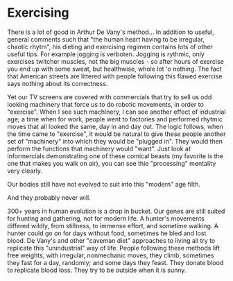 # Exercising

There is a lot of good in Arthur De Vany's method... In addition to
useful, general comments such that "the human heart having to be
irregular, chaotic rhytm", his dieting and exercising regimen contains
lots of other useful tips. For example jogging is verboten. Jogging is
rythmic, only exercises twitcher muscles, not the big muscles - so
after hours of exercise you end up with some sweat, but healthwise,
whole lot 'o nothing. The fact that American streets are littered with
people following this flawed exercise says nothing about its
correctness.

Yet our TV screens are covered with commercials that try to sell us
odd looking machinery that force us to do robotic movements, in order
to "exercise". When I see such machinery, I can see another effect of
industrial age; a time when for work, people went to factories and
performed rhytmic moves that all looked the same, day in and day
out. The logic follows, when the time came to "exercise", it would be
natural to give these people another set of "machinery" into which
they would be "plugged in". They would then perform the functions that
machinery would "want". Just look at informercials demonstrating one
of these comical beasts (my favorite is the one that makes you walk on
air), you can see thie "processing" mentality very clearly.

Our bodies still have not evolved to suit into this "modern" age
filth.

And they probably never will.

300+ years in human evolution is a drop in bucket. Our genes are still
suited for hunting and gathering, not for modern life. A hunter's
movements differed wildly, from stillness, to immense effort, and
sometime walking. A hunter could go on for days without food,
sometimes he bled and lost blood. De Vany's and other "caveman diet"
approaches to living all try to replicate this "unindustrial" way of
life. People following these methods lift free weights, with
irregular, nonmechanic moves, they climb, sometimes they fast for a
day, randomly; and some days they feast. They donate blood to
replicate blood loss. They try to be outside when it is sunny.

